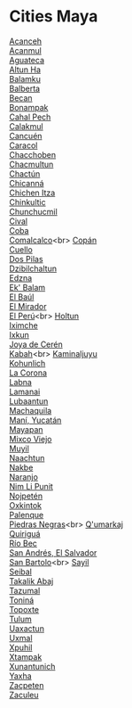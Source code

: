 # Cities Maya
[Acanceh](https://en.wikipedia.org/wiki/Acanceh)<br>
[Acanmul](https://en.wikipedia.org/wiki/Acanmul)<br>
[Aguateca](https://en.wikipedia.org/wiki/Aguateca)<br>
[Altun Ha](https://en.wikipedia.org/wiki/Altun_Ha)<br>
[Balamku](https://en.wikipedia.org/wiki/Balamku)<br>
[Balberta](https://en.wikipedia.org/wiki/Balberta)<br>
[Becan](https://en.wikipedia.org/wiki/Becan)<br>
[Bonampak](https://en.wikipedia.org/wiki/Bonampak)<br>
[Cahal Pech](https://en.wikipedia.org/wiki/Cahal_Pech)<br>
[Calakmul](https://en.wikipedia.org/wiki/Calakmul)<br>
[Cancuén](https://en.wikipedia.org/wiki/Cancu%C3%A9n)<br>
[Caracol](https://en.wikipedia.org/wiki/Caracol)<br>
[Chacchoben](https://en.wikipedia.org/wiki/Chacchoben)<br>
[Chacmultun](https://en.wikipedia.org/wiki/Chacmultun)<br>
[Chactún](https://en.wikipedia.org/wiki/Chact%C3%BAn)<br>
[Chicanná](https://en.wikipedia.org/wiki/Chicann%C3%A1)<br>
[Chichen Itza](https://en.wikipedia.org/wiki/Chichen_Itza)<br>
[Chinkultic](https://en.wikipedia.org/wiki/Chinkultic)<br>
[Chunchucmil](https://en.wikipedia.org/wiki/Chunchucmil)<br>
[Cival](https://en.wikipedia.org/wiki/Cival)<br>
[Coba](https://en.wikipedia.org/wiki/Coba)<br>
[Comalcalco](https://en.wikipedia.org/wiki/Comalcalco_(archaeological_site))<br>
[Copán](https://en.wikipedia.org/wiki/Cop%C3%A1n)<br>
[Cuello](https://en.wikipedia.org/wiki/Cuello)<br>
[Dos Pilas](https://en.wikipedia.org/wiki/Dos_Pilas)<br>
[Dzibilchaltun](https://en.wikipedia.org/wiki/Dzibilchaltun)<br>
[Edzna](https://en.wikipedia.org/wiki/Edzna)<br>
[Ek' Balam](https://en.wikipedia.org/wiki/Ek%27_Balam)<br>
[El Baúl](https://en.wikipedia.org/wiki/El_Ba%C3%BAl)<br>
[El Mirador](https://en.wikipedia.org/wiki/El_Mirador)<br>
[El Perú](https://en.wikipedia.org/wiki/El_Per%C3%BA_(Maya_site))<br>
[Holtun](https://en.wikipedia.org/wiki/Holtun)<br>
[Iximche](https://en.wikipedia.org/wiki/Iximche)<br>
[Ixkun](https://en.wikipedia.org/wiki/Ixkun)<br>
[Joya de Cerén](https://en.wikipedia.org/wiki/Joya_de_Cer%C3%A9n)<br>
[Kabah](https://en.wikipedia.org/wiki/Kabah_(Maya_site))<br>
[Kaminaljuyu](https://en.wikipedia.org/wiki/Kaminaljuyu)<br>
[Kohunlich](https://en.wikipedia.org/wiki/Kohunlich)<br>
[La Corona](https://en.wikipedia.org/wiki/La_Corona)<br>
[Labna](https://en.wikipedia.org/wiki/Labna)<br>
[Lamanai](https://en.wikipedia.org/wiki/Lamanai)<br>
[Lubaantun](https://en.wikipedia.org/wiki/Lubaantun)<br>
[Machaquila](https://en.wikipedia.org/wiki/Machaquila)<br>
[Maní, Yucatán](https://en.wikipedia.org/wiki/Man%C3%AD,_Yucat%C3%A1n)<br>
[Mayapan](https://en.wikipedia.org/wiki/Mayapan)<br>
[Mixco Viejo](https://en.wikipedia.org/wiki/Mixco_Viejo)<br>
[Muyil](https://en.wikipedia.org/wiki/Muyil)<br>
[Naachtun](https://en.wikipedia.org/wiki/Naachtun)<br>
[Nakbe](https://en.wikipedia.org/wiki/Nakbe)<br>
[Naranjo](https://en.wikipedia.org/wiki/Naranjo)<br>
[Nim Li Punit](https://en.wikipedia.org/wiki/Nim_Li_Punit)<br>
[Nojpetén](https://en.wikipedia.org/wiki/Nojpet%C3%A9n)<br>
[Oxkintok](https://en.wikipedia.org/wiki/Oxkintok)<br>
[Palenque](https://en.wikipedia.org/wiki/Palenque)<br>
[Piedras Negras](https://en.wikipedia.org/wiki/Piedras_Negras_(Maya_site))<br>
[Q'umarkaj](https://en.wikipedia.org/wiki/Q%27umarkaj)<br>
[Quiriguá](https://en.wikipedia.org/wiki/Quirigu%C3%A1)<br>
[Río Bec](https://en.wikipedia.org/wiki/R%C3%ADo_Bec)<br>
[San Andrés, El Salvador](https://en.wikipedia.org/wiki/San_Andr%C3%A9s,_El_Salvador)<br>
[San Bartolo](https://en.wikipedia.org/wiki/San_Bartolo_(Maya_site))<br>
[Sayil](https://en.wikipedia.org/wiki/Sayil)<br>
[Seibal](https://en.wikipedia.org/wiki/Seibal)<br>
[Takalik Abaj](https://en.wikipedia.org/wiki/Takalik_Abaj)<br>
[Tazumal](https://en.wikipedia.org/wiki/Tazumal)<br>
[Toniná](https://en.wikipedia.org/wiki/Tonin%C3%A1)<br>
[Topoxte](https://en.wikipedia.org/wiki/Topoxte)<br>
[Tulum](https://en.wikipedia.org/wiki/Tulum)<br>
[Uaxactun](https://en.wikipedia.org/wiki/Uaxactun)<br>
[Uxmal](https://en.wikipedia.org/wiki/Uxmal)<br>
[Xpuhil](https://en.wikipedia.org/wiki/Xpuhil)<br>
[Xtampak](https://en.wikipedia.org/wiki/Xtampak)<br>
[Xunantunich](https://en.wikipedia.org/wiki/Xunantunich)<br>
[Yaxha](https://en.wikipedia.org/wiki/Yaxha)<br>
[Zacpeten](https://en.wikipedia.org/wiki/Zacpeten)<br>
[Zaculeu](https://en.wikipedia.org/wiki/Zaculeu)<br>
